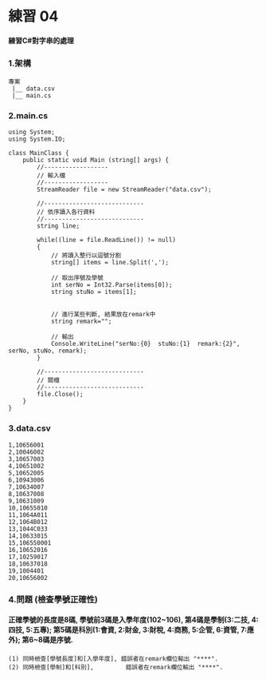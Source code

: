 # 練習 04

#### 練習C#對字串的處理

### 1.架構
```
專案
 |__ data.csv
 |__ main.cs 
```



### 2.main.cs

```
using System;
using System.IO;

class MainClass {
    public static void Main (string[] args) {
        //------------------
        // 輸入檔
        //------------------
        StreamReader file = new StreamReader("data.csv");         
        
        //----------------------------
        // 依序讀入各行資料
        //----------------------------
        string line;
        
        while((line = file.ReadLine()) != null)  
        {  
            // 將讀入整行以逗號分割  
            string[] items = line.Split(',');
            
            // 取出序號及學號
            int serNo = Int32.Parse(items[0]);
            string stuNo = items[1];


            // 進行某些判斷, 結果放在remark中
            string remark="";
            
            // 輸出
            Console.WriteLine("serNo:{0}  stuNo:{1}  remark:{2}", serNo, stuNo, remark);
        }  

        //----------------------------
        // 關檔
        //----------------------------       
        file.Close();  
    }
}
```


### 3.data.csv

```
1,10656001
2,10046002
3,10657003
4,10651002
5,10652005
6,10943006
7,10634007
8,10637008
9,10631009
10,10655010
11,1064A011
12,1064B012
13,1044C033
14,10633015
15,106550001
16,10652016
17,10259017
18,10637018
19,1004401
20,10656002
```


### 4.問題 (檢查學號正確性)

#### 正確學號的長度是8碼, 學號前3碼是入學年度(102~106), 第4碼是學制(3:二技, 4:四技, 5:五專); 第5碼是科別(1:會資, 2:財金, 3:財稅, 4:商務, 5:企管, 6:資管, 7:應外); 第6~8碼是序號.

```
(1) 同時檢查[學號長度]和[入學年度], 錯誤者在remark欄位輸出 "****".
(2) 同時檢查[學制]和[科別],         錯誤者在remark欄位輸出 "****".
```

